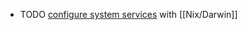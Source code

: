 - TODO [configure system services](https://daiderd.com/nix-darwin/manual/index.html#opt-launchd.agents) with [[Nix/Darwin]]